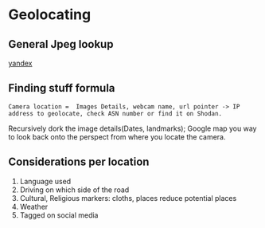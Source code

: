 # Geolocating

## General Jpeg lookup 
[yandex](https://yandex.com)


## Finding stuff formula
```
Camera location =  Images Details, webcam name, url pointer -> IP address to geolocate, check ASN number or find it on Shodan. 
```

Recursively dork the image details(Dates, landmarks); Google map you way to look back onto the perspect from where you locate the camera.

## Considerations per location
1. Language used
1. Driving on which side of the road
1. Cultural, Religious markers: cloths, places reduce potential places
1. Weather
1. Tagged on social media 